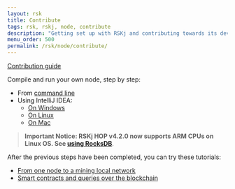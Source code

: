 ```yaml
---
layout: rsk
title: Contribute
tags: rsk, rskj, node, contribute
description: "Getting set up with RSKj and contributing towards its development."
menu_order: 500
permalink: /rsk/node/contribute/
---
```


<a href="https://github.com/rsksmart/rskj/blob/master/CONTRIBUTING.md" target="_blank" class="green-button">Contribution guide</a>

Compile and run your own node, step by step:

- From [command line](/rsk/node/contribute/cli)
- Using IntelliJ IDEA:
  - [On Windows](/rsk/node/contribute/windows)
  - [On Linux](/rsk/node/contribute/linux)
  - [On Mac](/rsk/node/contribute/macos)

> **Important Notice: RSKj HOP v4.2.0 now supports ARM CPUs on Linux OS. See [using RocksDB](/rsk/node/configure/#using-rocksdb)**.

After the previous steps have been completed, you can try these tutorials:

- [From one node to a mining local network](/rsk/node/configure/for-mining)
- [Smart contracts and queries over the blockchain](/tutorials)
